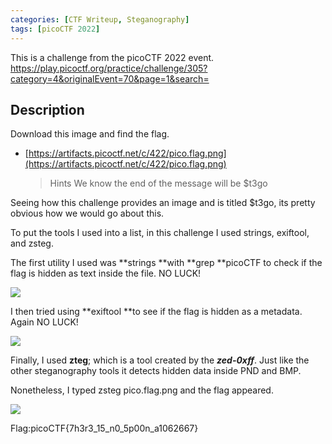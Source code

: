```yaml
---
categories: [CTF Writeup, Steganography]
tags: [picoCTF 2022]
---
```


This is a challenge from the picoCTF 2022 event. https://play.picoctf.org/practice/challenge/305?category=4&originalEvent=70&page=1&search=

## Description

Download this image and find the flag.

- [https://artifacts.picoctf.net/c/422/pico.flag.png](https://artifacts.picoctf.net/c/422/pico.flag.png)
  > Hints
  > We know the end of the message will be $t3go

Seeing how this challenge provides an image and is titled $t3go, its pretty obvious how we would go about this.

To put the tools I used into a list, in this challenge I used strings, exiftool, and zsteg.

The first utility I used was **strings **with **grep **picoCTF to check if the flag is hidden as text inside the file. NO LUCK!

![](https://cdn-images-1.medium.com/max/2000/1*IZbCpE1z5v3exkzVderhng.png)

I then tried using **exiftool **to see if the flag is hidden as a metadata. Again NO LUCK!

![](https://cdn-images-1.medium.com/max/2000/1*GMeeh6pDXsyoteOP9UAquA.png)

Finally, I used **zteg**; which is a tool created by the **_zed-0xff_**. Just like the other steganography tools it detects hidden data inside PND and BMP.

Nonetheless, I typed zsteg pico.flag.png and the flag appeared.

![](https://cdn-images-1.medium.com/max/2472/1*taaXhRdegFiQOZGFp3zXlA.png)

Flag:picoCTF{7h3r3_15_n0_5p00n_a1062667}
